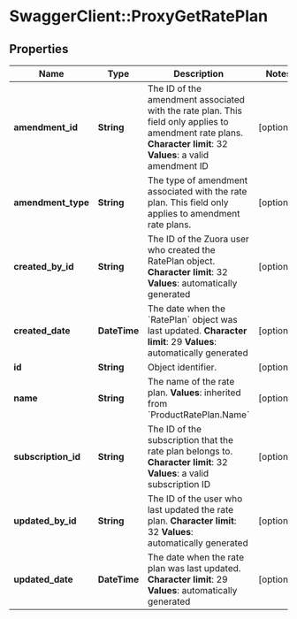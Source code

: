 # SwaggerClient::ProxyGetRatePlan

## Properties
Name | Type | Description | Notes
------------ | ------------- | ------------- | -------------
**amendment_id** | **String** |  The ID of the amendment associated with the rate plan. This field only applies to amendment rate plans. **Character limit**: 32 **Values**: a valid amendment ID  | [optional] 
**amendment_type** | **String** | The type of amendment associated with the rate plan. This field only applies to amendment rate plans.  | [optional] 
**created_by_id** | **String** | The ID of the Zuora user who created the RatePlan object. **Character limit**: 32 **Values**: automatically generated  | [optional] 
**created_date** | **DateTime** | The date when the &#x60;RatePlan&#x60; object was last updated. **Character limit**: 29 **Values**: automatically generated  | [optional] 
**id** | **String** | Object identifier. | [optional] 
**name** | **String** | The name of the rate plan.  **Values**: inherited from &#x60;ProductRatePlan.Name&#x60;  | [optional] 
**subscription_id** | **String** | The ID of the subscription that the rate plan belongs to. **Character limit**: 32 **Values**: a valid subscription ID  | [optional] 
**updated_by_id** | **String** |  The ID of the user who last updated the rate plan. **Character limit**: 32 **Values**: automatically generated  | [optional] 
**updated_date** | **DateTime** |  The date when the rate plan was last updated. **Character limit**: 29 **Values**: automatically generated  | [optional] 


